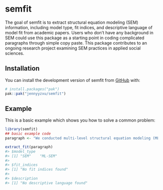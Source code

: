 
<!-- README.md is generated from README.Rmd. Please edit that file -->

# semfit

<!-- badges: start -->

<!-- badges: end -->

The goal of semfit is to extract structural equation modeling (SEM)
information, including model type, fit indices, and descriptive language
of model fit from academic papers. Users who don’t have any background
in SEM could use this package as a starting point in coding complicated
paragraphs through simple copy paste. This package contributes to an
ongoing research project examining SEM practices in applied social
sciences.

## Installation

You can install the development version of semfit from
[GitHub](https://github.com/) with:

``` r
# install.packages("pak")
pak::pak("jennyyzxu/semfit")
```

## Example

This is a basic example which shows you how to solve a common problem:

``` r
library(semfit)
## basic example code
paragraph <- "We conducted multi-level structural equation modeling (ML-SEM) with the R package lavaan (Rosseel, 2012) to test our hypotheses, with all views on aging indicators loaded on a latent variable (i.e., negative views on aging)."

extract_fit(paragraph)
#> $model_type
#> [1] "SEM"    "ML-SEM"
#> 
#> $fit_indices
#> [1] "No fit indices found"
#> 
#> $description
#> [1] "No descriptive language found"
```
